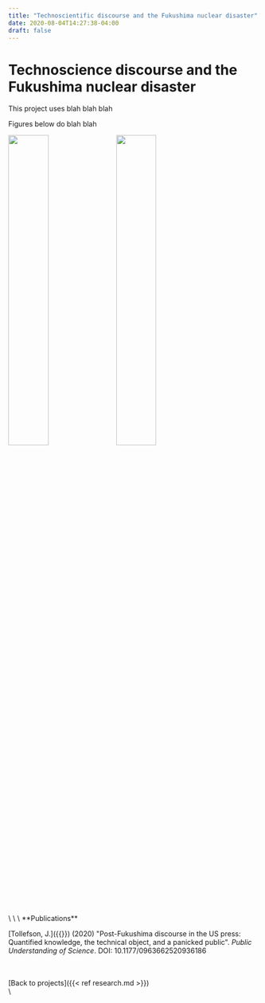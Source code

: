 ```yaml
---
title: "Technoscientific discourse and the Fukushima nuclear disaster"
date: 2020-08-04T14:27:38-04:00
draft: false
---
```

# Technoscience discourse and the Fukushima nuclear disaster

This project uses blah blah blah

Figures below do blah blah

<a href="/images/fukushima_national.jpg"><img src="/images/fukushima_national.jpg" style="float: left; width: 40%; margin-right: 3%; margin-bottom: 0.5em;">
<a href="/images/fukushima_local.jpg"><img src="/images/fukushima_local.jpg" style="float: left; width: 40%; margin-right: 3%; margin-bottom: 0.5em;">
<p style="clear: both;">
</a>
\
\
\
**Publications**

[Tollefson, J.]({{<ref fukushima_paper.md>}}) (2020) "Post-Fukushima discourse in the US press: Quantified knowledge, the technical object, and a panicked public". _Public Understanding of Science_. DOI: 10.1177/0963662520936186

\
\
[Back to projects]({{< ref research.md >}})
\
\
